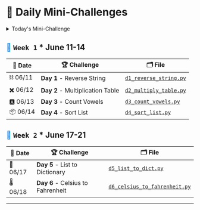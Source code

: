 # 🐧 Daily Mini-Challenges

<details>
  <summary>Today's Mini-Challenge</summary>

```python
class Color:

  MAGENTA = '\x1b[35m'
  CYAN = '\x1b[36m'
  ENDC = '\033[0m'

def check_temp(temp):

  if temp > 95 and temp < 140:
      return '🥵'
  elif temp > 60 and temp < 100:
      return '😁'
  elif temp > 20 and temp < 60:
      return '🥶'
  else:
      return '💀'

def celsius_to_fahrenheit(temp_in_celsius):

   fahrenheit = (temp_in_celsius * 9/5) + 32

   return fahrenheit

MAGENTA_CLR = Color.MAGENTA
CYAN_CLR = Color.CYAN
END_CLR = Color.ENDC

user_input = int(input("Enter temperature in celsius: "))

fahrenheit = celsius_to_fahrenheit(user_input)
temp_eval = check_temp(fahrenheit)

print(f'{MAGENTA_CLR}{user_input} °C{END_CLR} = {CYAN_CLR}{fahrenheit} °F{END_CLR} {temp_eval}')

```

</details>

## <span style="color: #1589F0;">🔷</span> `Week 1` \* June 11-14

| 📅 Date  | 🏆 Challenge                     | 🗂️ File                                                                                                       |
| -------- | -------------------------------- | ------------------------------------------------------------------------------------------------------------- |
| ⛓️ 06/11 | **Day 1** - Reverse String       | [`d1_reverse_string.py`](https://github.com/lnvaldez/Daily-Mini-Challenges/blob/main/w1/d1_reverse_string.py) |
| ✖️ 06/12 | **Day 2** - Multiplication Table | [`d2_multiply_table.py`](https://github.com/lnvaldez/Daily-Mini-Challenges/blob/main/w1/d2_multiply_table.py) |
| 🅰️ 06/13 | **Day 3** - Count Vowels         | [`d3_count_vowels.py`](https://github.com/lnvaldez/Daily-Mini-Challenges/blob/main/w1/d3_count_vowels.py)     |
| 📦 06/14 | **Day 4** - Sort List            | [`d4_sort_list.py`](https://github.com/lnvaldez/Daily-Mini-Challenges/blob/main/w1/d4_sort_list.py)           |

## <span style="color: #1589F0;">🔷</span> `Week 2` \* June 17-21

| 📅 Date  | 🏆 Challenge                      | 🗂️ File                                                                                                                  |
| -------- | --------------------------------- | ------------------------------------------------------------------------------------------------------------------------ |
| 📙 06/17 | **Day 5** - List to Dictionary    | [`d5_list_to_dict.py`](https://github.com/lnvaldez/Daily-Mini-Challenges/blob/main/d5_list_to_dict.py)                   |
| 🌡️ 06/18 | **Day 6** - Celsius to Fahrenheit | [`d6_celsius_to_fahrenheit.py`](https://github.com/lnvaldez/Daily-Mini-Challenges/blob/main/d6_celsius_to_fahrenheit.py) |

---
